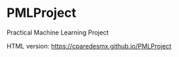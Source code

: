 # PMLProject
Practical Machine Learning Project

HTML version: https://cparedesmx.github.io/PMLProject